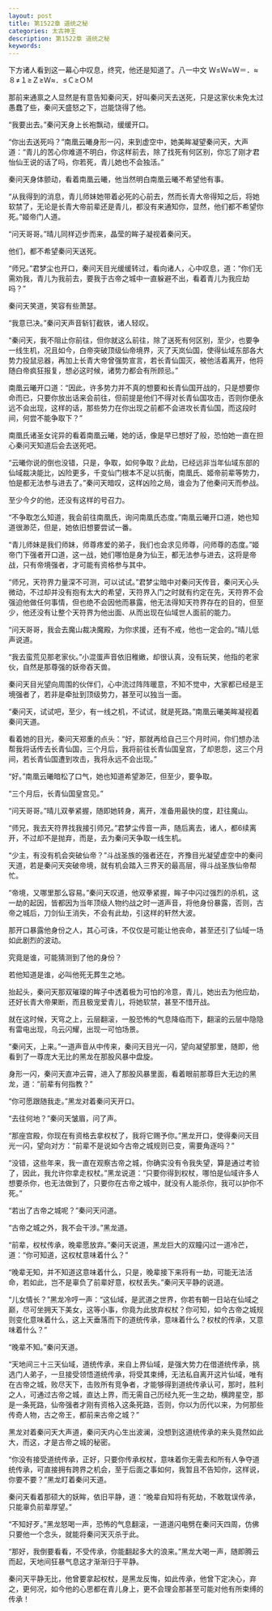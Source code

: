 ```yaml
---
layout: post
title: 第1522章 道统之秘
categories: 太古神王
description: 第1522章 道统之秘
keywords:
---
```


下方诸人看到这一幕心中叹息，终究，他还是知道了。八一中文 Ｗ≤Ｗ≈Ｗ＝．≈８≠１≥Ｚ≥Ｗ≈．≤Ｃ≥ＯＭ

那前来通禀之人显然是有意告知秦问天，好叫秦问天去送死，只是这家伙未免太过愚蠢了些，秦问天盛怒之下，岂能饶得了他。

“我要出去。”秦问天身上长袍飘动，缓缓开口。

“你出去送死吗？”南凰云曦身形一闪，来到虚空中，她美眸凝望秦问天，大声道：“青儿的苦心你难道不明白，你这样前去，除了找死有何区别，你忘了刚才君怡仙王说的话了吗，你若死，青儿她也不会独活。”

秦问天身体颤动，看着南凰云曦，他当然明白南凰云曦不希望他有事。

“从我得到的消息，青儿师妹她带着必死的心前去，然而长青大帝得知之后，将她软禁了，无论是长青大帝前辈还是青儿，都没有来通知你，显然，他们都不希望你死。”姬帝门人道。

“问天哥哥。”晴儿同样迈步而来，晶莹的眸子凝视着秦问天。

他们，都不希望秦问天送死。

“师兄。”君梦尘也开口，秦问天目光缓缓转过，看向诸人，心中叹息，道：“你们无需劝我，青儿为我前去，要我于古帝之城中一直躲避不出，看着青儿为我应劫吗？”

秦问天笑道，笑容有些萧瑟。

“我意已决。”秦问天声音斩钉截铁，诸人轻叹。

“秦问天，我不阻止你前往，但你就这么前往，除了送死有何区别，至少，也要争一线生机，况且如今，白帝突破顶级仙帝境界，灭了天岚仙国，使得仙域东部各大势力投鼠忌器，再加上长青大帝曾强势宣言，若长青仙国灭，被他活着离开，他将随白帝疯狂报复，想必这时候，诸势力都会有所顾忌。”

南凰云曦开口道：“因此，许多势力并不真的想要和长青仙国开战的，只是想要你命而已，只要你放出话来会前往，但前提是他们不得对长青仙国攻击，否则你便永远不会出现，这样的话，那些势力在你出现之前都不会进攻长青仙国，而这段时间，何尝不能争取下？”

南凰氏诸圣女诧异的看着南凰云曦，她的话，像是早已想好了般，恐怕她一直在担心秦问天知道后会去送死吧。

“云曦你说的倒也没错，只是，争取，如何争取？此劫，已经远非当年仙域东部的仙域裁决能比，凶险更多，千变仙门根本不足以抗衡，南凰氏、姬帝前辈等势力，怕是都无法参与进去了。”秦问天暗叹，这样凶险之局，谁会为了他秦问天而参战。

至少今夕的他，还没有这样的号召力。

“不争取怎么知道，我会前往南凰氏，询问南凰氏态度。”南凰云曦开口道，她也知道很渺茫，但是，她依旧想要尝试一番。

“青儿师妹是我们师妹，师尊疼爱的弟子，我们也会求见师尊，问师尊的态度。”姬帝门下强者开口道，这一战，她们哪怕是身为仙王，都无法参与进去，这将是帝战，只有帝境强者，才可能有资格参与其中。

“师兄，天符界力量深不可测，可以试试。”君梦尘暗中对秦问天传音，秦问天心头微动，不过却并没有抱有太大的希望，天符界入门之时就有约定在先，天符界不会强迫他做任何事情，但也绝不会因他而暴露，他无法得知天符界存在的目的，但至少，他还没有让整个天符界为他出面、从而出现在仙域世人面前的能力。

“问天哥哥，我会去魔山裁决魔殿，为你求援，还有不戒，他也一定会的。”晴儿低声说道。

“我去蛮荒见那老家伙。”小混蛋声音依旧稚嫩，却很认真，没有玩笑，他指的老家伙，自然是那尊强的妖帝吞天兽。

秦问天目光望向周围的伙伴们，心中流过阵阵暖意，不知不觉中，大家都已经是王境强者了，若非是牵扯到顶级势力，甚至可以独当一面。

“秦问天，试试吧，至少，有一线之机，不试试，就是死路。”南凰云曦美眸凝视着秦问天道。

看着她的目光，秦问天郑重的点头：“好，那就再给自己三个月时间，你们想办法帮我将话传去长青仙国，三个月后，我将前往长青仙国皇宫，了却恩怨，这三个月间，若长青仙国遭到攻击，我将永远不会出现。”

“好。”南凰云曦暗松了口气，她也知道希望渺茫，但至少，要争取。

“三个月后，长青仙国皇宫见。”

“问天哥哥。”晴儿双拳紧握，随即她转身，离开，准备用最快的度，赶往魔山。

“师兄，我去天符界找我接引师兄。”君梦尘传音一声，随后离去，诸人，都6续离开，不过却不是抛弃，而是，去为秦问天争取一线生机。

“少主，有没有机会突破仙帝？”斗战圣族的强者还在，齐豫目光凝望虚空中的秦问天道，若是秦问天突破帝境，就有机会踏入三界天的最高层，得斗战圣族仙帝帮忙。

“帝境，又哪里那么容易。”秦问天叹道，他双拳紧握，眸子中闪过强烈的杀机，这一劫的起因，皆都因为当年顶级人物约战之时一道声音，将他身份暴露，否则，古帝之城后，刀剑仙王消失，不会有此劫，引这样的轩然大波。

那开口暴露他身份之人，其心可诛，不仅仅是可能让他丧命，甚至还引了仙域一场如此剧烈的波动。

究竟是谁，可能猜测到了他的身份？

若他知道是谁，必叫他死无葬生之地。

抬起头，秦问天那双璀璨的眸子中透着极为可怕的冷意，青儿，她出去为他应劫，还好长青大帝果断，而且极宠爱青儿，将她软禁，甚至不惜开战。

就在这时候，天穹之上，云层翻滚，一股恐怖的气息降临而下，翻滚的云层中隐隐有雷电出现，乌云闪耀，出现一可怕场景。

“秦问天，上来。”一道声音从中传来，秦问天目光一闪，望向凝望那里，随即，他看到了一尊庞大无比的黑龙在那股风暴中盘旋。

身形一闪，秦问天直冲云霄，进入了那股风暴里面，看着眼前那尊巨大无边的黑龙，道：“前辈有何指教？”

“你可愿跟随我走。”黑龙对着秦问天开口。

“去往何地？”秦问天皱眉，问了声。

“那座宫殿，你现在有资格去拿权杖了，我将它赐予你。”黑龙开口，使得秦问天目光一闪，望向对方：“前辈不是说如今古帝之城规则已变，需要角逐吗？”

“没错，这些年来，我一直在观察古帝之城，你确实没有令我失望，算是通过考验了，因此，我允许你拿走权杖。”黑龙说道：“只要你得到权杖，哪怕是仙域许多人想要杀你，也无法做到了，只要你在古帝之城中，就没有人能杀你，我可以护你不死。”

“若出了古帝之城呢？”秦问天问道。

“古帝之城之外，我不会干涉。”黑龙道。

“前辈，权杖传承，晚辈愿放弃。”秦问天说道，黑龙巨大的双瞳闪过一道冷芒，道：“你可知道，这权杖意味着什么？”

“晚辈无知，并不知道这意味着什么，只是，晚辈接下来将有一劫，可能无法活命，若如此，岂不是辜负了前辈好意，权杖丢失。”秦问天平静的说道。

“儿女情长？”黑龙冷哼一声：“这仙域，是武道之世界，你若有朝一日站在仙域之巅，尽可坐拥天下美女，这等小事，你竟为此放弃权杖？你可知，如今古帝之城规则变化意味着什么，这上天垂落而下的道统传承，意味着什么？权杖的传承，又意味着什么？”

“晚辈不知。”秦问天道。

“天地间三十三天仙域，道统传承，来自上界仙域，是强大势力在借道统传承，挑选门人弟子，一旦接受领悟道统传承，将受其束缚，无法私自离开这片仙域，唯有在古帝之城，败尽天下，击败所有竞争者，才能够得到道统传承认可，那时，胜利之人，可通过古帝之城，直达上界，而无需自己历经九死一生之劫，横跨星空，那是一条死路，仙帝强者才刚有资格入这条死路，否则，你以为历代以来，为何那些传奇人物，古之帝王，都前来古帝之城？”

黑龙对着秦问天大声道，秦问天内心生出波澜，没想到这道统传承的来头竟然如此大，而这，才是古帝之城的秘密。

“你没有接受道统传承，正好，只要你传承权杖，意味着你无需去和所有人争夺道统传承，可直接拥有跨界之机会，至于后面之事如何，我暂且不告知你，这样说，你要不要？”黑龙盯着秦问天道。

秦问天看着那硕大的妖眸，依旧平静，道：“晚辈自知将有死劫，不敢耽误传承，只能辜负前辈厚望。”

“不知好歹。”黑龙怒喝一声，恐怖的气息翻滚，一道道闪电劈在秦问天四周，仿佛只要他一个念头，就能将秦问天灭杀于此。

“那好，我倒要看看，不受传承，你能翻起多大的浪来。”黑龙大喝一声，随即腾云而起，天地间狂暴气息这才渐渐归于平静。

秦问天平静无比，他曾要拿起权杖，是黑龙反悔，如此传承，他曾下定决心，弃之，更何况，如今他的心思都在青儿身上，更不会理会那甚至可能对他有所束缚的传承！
